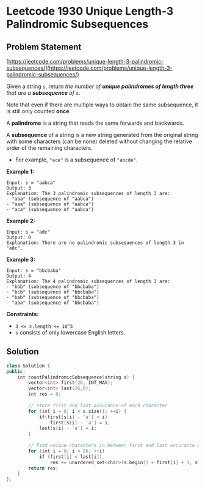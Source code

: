 # Leetcode 1930 Unique Length-3 Palindromic Subsequences

## Problem Statement

[https://leetcode.com/problems/unique-length-3-palindromic-subsequences/](https://leetcode.com/problems/unique-length-3-palindromic-subsequences/)

Given a string `s`, return _the number of **unique palindromes of length three** that are a **subsequence** of_ `s`.

Note that even if there are multiple ways to obtain the same subsequence, it is still only counted **once**.

A **palindrome** is a string that reads the same forwards and backwards.

A **subsequence** of a string is a new string generated from the original string with some characters \(can be none\) deleted without changing the relative order of the remaining characters.

* For example, `"ace"` is a subsequence of `"abcde"`.

**Example 1:**

```text
Input: s = "aabca"
Output: 3
Explanation: The 3 palindromic subsequences of length 3 are:
- "aba" (subsequence of "aabca")
- "aaa" (subsequence of "aabca")
- "aca" (subsequence of "aabca")
```

**Example 2:**

```text
Input: s = "adc"
Output: 0
Explanation: There are no palindromic subsequences of length 3 in "adc".
```

**Example 3:**

```text
Input: s = "bbcbaba"
Output: 4
Explanation: The 4 palindromic subsequences of length 3 are:
- "bbb" (subsequence of "bbcbaba")
- "bcb" (subsequence of "bbcbaba")
- "bab" (subsequence of "bbcbaba")
- "aba" (subsequence of "bbcbaba")
```

**Constraints:**

* `3 <= s.length <= 10^5`
* `s` consists of only lowercase English letters.

## Solution

```cpp
class Solution {
public:
    int countPalindromicSubsequence(string s) {
        vector<int> first(26, INT_MAX); 
        vector<int> last(26,0);
        int res = 0;
        
        // store first and last occurance of each character
        for (int i = 0; i < s.size(); ++i) {
            if(first[s[i] - 'a'] > i)
                first[s[i] - 'a'] = i;
            last[s[i] - 'a'] = i;
        }
        
        // Find unique characters in between first and last occurance of character
        for (int i = 0; i < 26; ++i)
            if (first[i] < last[i])
                res += unordered_set<char>(s.begin() + first[i] + 1, s.begin() + last[i]).size();
        return res;
    }
};
```

